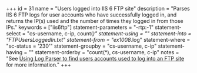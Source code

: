 +++
id = 31
name = "Users logged into IIS 6 FTP site"
description = "Parses IIS 6 FTP logs for user accounts who have successfully logged in, and returns the IP(s) used and the number of times they logged in from those IPs."
keywords = ["iis6ftp"]
statement-parameters = "-rtp:-1"
statement-select = "cs-username, c-ip, count(*)"
statement-using = ""
statement-into = "FTPUsersLoggedIn.txt"
statement-from = "ex1008*.log"
statement-where = "sc-status = '230'"
statement-groupby = "cs-username, c-ip"
statement-having = ""
statement-orderby = "count(*), cs-username, c-ip"
notes = "See <a href="http://strivinglife.com/words/post/Using-Log-Parser-to-find-users-accounts-used-to-log-into-an-FTP-site.aspx" rel="external">Using Log Parser to find users accounts used to log into an FTP site</a> for more information."
+++

